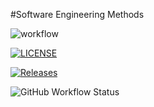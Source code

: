 #Software Engineering Methods

![workflow](https://github.com/amit169/sem/actions/workflows/main.yml/badge.svg)

[![LICENSE](https://img.shields.io/github/license/amit169/sem.svg?style=flat-square)](https://github.com/amit169/sem/blob/master/LICENSE)

[![Releases](https://img.shields.io/github/release/amit169/sem/all.svg?style=flat-square)](https://github.com/amit169/sem/releases)


![GitHub Workflow Status](https://img.shields.io/github/workflow/status/amit169/sem/A%20workflow%20for%20my%20Hello%20World%20App)